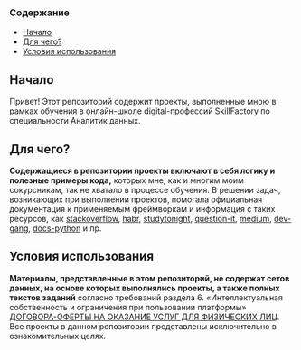 ### Содержание<a class="anchor" id="contents"></a>
* [Начало](#ch_1)
* [Для чего?](#ch_2)
* [Условия использования](#ch_3)

## Начало<a class="anchor" id="ch_1"></a>
Привет! Этот репозиторий содержит проекты, выполненные мною в рамках обучения в онлайн-школе digital-профессий SkillFactory по специальности Аналитик данных.

## Для чего?<a class="anchor" id="ch_2"></a>
**Содержащиеся в репозитории проекты включают в себя логику и полезные примеры кода,** которых мне, как и многим моим сокурсникам, так не хватало в процессе обучения. В решении задач, возникающих при выполнении проектов, помогала официальная документация к применяемым фреймворкам и информация с таких ресурсов, как [stackoverflow](https://stackoverflow.com), [habr](https://habr.com), [studytonight](https://studytonight.com), [question-it](https://question-it.com), [medium](https://medium.com), [dev-gang](https://dev-gang.ru), [docs-python](https://docs-python.ru) и пр.

## Условия использования<a class="anchor" id="ch_3"></a>
**Материалы, представленные в этом репозиторий, не содержат сетов данных, на основе которых выполнялись проекты, а также полных текстов заданий** согласно требований раздела 6. «Интеллектуальная собственность и ограничения при пользовании платформы» [ДОГОВОРА-ОФЕРТЫ НА ОКАЗАНИЕ УСЛУГ ДЛЯ ФИЗИЧЕСКИХ ЛИЦ](https://skillfactory.ru/dogovor-oferta-for-individuals). Все проекты в данном репозитории представлены исключительно в ознакомительных целях.
